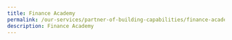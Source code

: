 ```yaml
---
title: Finance Academy
permalink: /our-services/partner-of-building-capabilities/finance-academy/
description: Finance Academy
---
```

